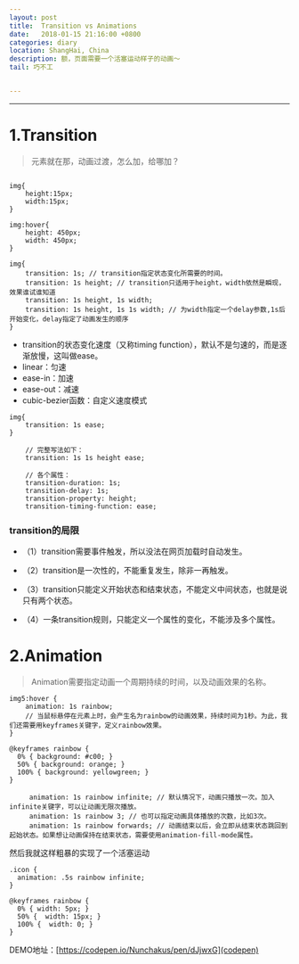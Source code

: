 ```yaml
---
layout: post
title:  Transition vs Animations
date:   2018-01-15 21:16:00 +0800
categories: diary
location: ShangHai, China
description: 额，页面需要一个活塞运动样子的动画～
tail: 巧不工


---
```

---

1.Transition
============

> 元素就在那，动画过渡，怎么加，给哪加？

```

img{
    height:15px;
    width:15px;
}

img:hover{
    height: 450px;
    width: 450px;
}

img{
    transition: 1s; // transition指定状态变化所需要的时间。
    transition: 1s height; // transition只适用于height，width依然是瞬现，效果谁试谁知道
    transition: 1s height, 1s width;
    transition: 1s height, 1s 1s width; // 为width指定一个delay参数,1s后开始变化，delay指定了动画发生的顺序
}

```

* transition的状态变化速度（又称timing function），默认不是匀速的，而是逐渐放慢，这叫做ease。
* linear：匀速
* ease-in：加速
* ease-out：减速
* cubic-bezier函数：自定义速度模式
```
img{
    transition: 1s ease;
}
```

```
    // 完整写法如下：
    transition: 1s 1s height ease;
    
    // 各个属性：
    transition-duration: 1s;
    transition-delay: 1s;
    transition-property: height;
    transition-timing-function: ease;

```


### transition的局限

+ （1）transition需要事件触发，所以没法在网页加载时自动发生。

+ （2）transition是一次性的，不能重复发生，除非一再触发。

+ （3）transition只能定义开始状态和结束状态，不能定义中间状态，也就是说只有两个状态。

+ （4）一条transition规则，只能定义一个属性的变化，不能涉及多个属性。



2.Animation
===========

> Animation需要指定动画一个周期持续的时间，以及动画效果的名称。

```
img5:hover {
    animation: 1s rainbow;
    // 当鼠标悬停在元素上时，会产生名为rainbow的动画效果，持续时间为1秒。为此，我们还需要用keyframes关键字，定义rainbow效果。
}

@keyframes rainbow {
  0% { background: #c00; }
  50% { background: orange; }
  100% { background: yellowgreen; }
}

     animation: 1s rainbow infinite; // 默认情况下，动画只播放一次。加入infinite关键字，可以让动画无限次播放。
     animation: 1s rainbow 3; // 也可以指定动画具体播放的次数，比如3次。
     animation: 1s rainbow forwards; // 动画结束以后，会立即从结束状态跳回到起始状态。如果想让动画保持在结束状态，需要使用animation-fill-mode属性。

```

然后我就这样粗暴的实现了一个活塞运动

```
.icon {
  animation: .5s rainbow infinite;
}

@keyframes rainbow {
  0% { width: 5px; }
  50% {  width: 15px; }
  100% {  width: 0; }
}
```

DEMO地址：[https://codepen.io/Nunchakus/pen/dJjwxG](codepen)
